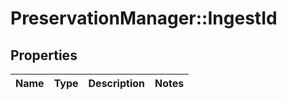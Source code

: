 # PreservationManager::IngestId

## Properties
Name | Type | Description | Notes
------------ | ------------- | ------------- | -------------

